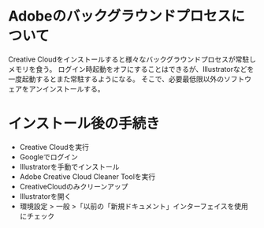 # Adobeのバックグラウンドプロセスについて

Creative Cloudをインストールすると様々なバックグラウンドプロセスが常駐しメモリを食う。
ログイン時起動をオフにすることはできるが、Illustratorなどを一度起動するとまた常駐するようになる。
そこで、必要最低限以外のソフトウェアをアンインストールする。

# インストール後の手続き

- Creative Cloudを実行
- Googleでログイン
- Illustratorを手動でインストール
- Adobe Creative Cloud Cleaner Toolを実行
- CreativeCloudのみクリーンアップ
- Illustratorを開く
- 環境設定 > 一般 >「以前の「新規ドキュメント」インターフェイスを使用 にチェック
